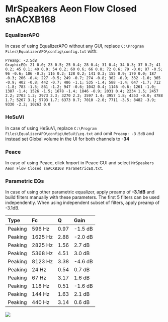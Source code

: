 # MrSpeakers Aeon Flow Closed snACXB168

### EqualizerAPO
In case of using EqualizerAPO without any GUI, replace `C:\Program Files\EqualizerAPO\config\config.txt`
with:
```
Preamp: -3.5dB
GraphicEQ: 21 0.0; 23 0.5; 25 0.4; 28 0.4; 31 0.4; 34 0.3; 37 0.2; 41 0.2; 45 0.1; 49 0.0; 54 0.2; 60 0.6; 66 0.8; 72 0.6; 79 -0.0; 87 -0.5; 96 -0.6; 106 -0.2; 116 0.2; 128 0.2; 141 0.3; 155 0.9; 170 0.0; 187 -0.3; 206 -0.4; 227 -0.5; 249 -0.7; 274 -0.8; 302 -0.9; 332 -1.0; 365 -0.9; 402 -0.8; 442 -0.7; 486 -1.1; 535 -1.4; 588 -1.4; 647 -1.7; 712 -1.8; 783 -1.5; 861 -1.2; 947 -0.6; 1042 0.4; 1146 -0.6; 1261 -1.0; 1387 -1.4; 1526 -1.5; 1678 -1.4; 1846 -0.9; 2031 0.4; 2234 1.5; 2457 2.2; 2703 1.2; 2973 3.3; 3270 2.2; 3597 1.4; 3957 1.8; 4353 -0.0; 4788 1.7; 5267 3.1; 5793 1.7; 6373 0.7; 7010 -2.0; 7711 -3.5; 8482 -3.9; 9330 -2.2; 10263 0.0
```

### HeSuVi
In case of using HeSuVi, replace `C:\Program Files\EqualizerAPO\config\HeSuVi\eq.txt` and omit `Preamp:
-3.5dB` and instead set Global volume in the UI for both channels to **-34**

### Peace
In case of using Peace, click *Import* in Peace GUI and select `MrSpeakers Aeon Flow Closed snACXB168 ParametricEQ.txt`.

### Parametric EQs
In case of using other parametric equalizer, apply preamp of **-3.1dB** and build filters manually
with these parameters. The first 5 filters can be used independently.
When using independent subset of filters, apply preamp of -3.1dB.

| Type    | Fc      |    Q | Gain    |
|:--------|:--------|:-----|:--------|
| Peaking | 596 Hz  | 0.97 | -1.5 dB |
| Peaking | 1625 Hz | 2.88 | -2.0 dB |
| Peaking | 2825 Hz | 1.56 | 2.7 dB  |
| Peaking | 5368 Hz | 4.51 | 3.0 dB  |
| Peaking | 8123 Hz | 3.38 | -4.6 dB |
| Peaking | 24 Hz   | 0.54 | 0.7 dB  |
| Peaking | 67 Hz   | 3.17 | 1.6 dB  |
| Peaking | 118 Hz  | 0.51 | -1.6 dB |
| Peaking | 144 Hz  | 1.63 | 2.1 dB  |
| Peaking | 440 Hz  | 3.14 | 0.6 dB  |

![](https://raw.githubusercontent.com/jaakkopasanen/AutoEq/master/results/innerfidelity/sbaf-serious/MrSpeakers%20Aeon%20Flow%20Closed%20snACXB168/MrSpeakers%20Aeon%20Flow%20Closed%20snACXB168.png)